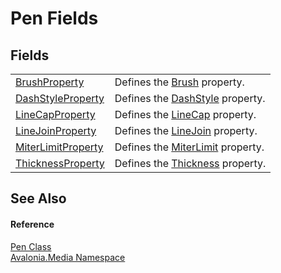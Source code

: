 # Pen Fields




## Fields
<table>
<tr>
<td><a href="F_Avalonia_Media_Pen_BrushProperty">BrushProperty</a></td>
<td>Defines the <a href="P_Avalonia_Media_Pen_Brush">Brush</a> property.</td>
</tr>
<tr>
<td><a href="F_Avalonia_Media_Pen_DashStyleProperty">DashStyleProperty</a></td>
<td>Defines the <a href="P_Avalonia_Media_Pen_DashStyle">DashStyle</a> property.</td>
</tr>
<tr>
<td><a href="F_Avalonia_Media_Pen_LineCapProperty">LineCapProperty</a></td>
<td>Defines the <a href="P_Avalonia_Media_Pen_LineCap">LineCap</a> property.</td>
</tr>
<tr>
<td><a href="F_Avalonia_Media_Pen_LineJoinProperty">LineJoinProperty</a></td>
<td>Defines the <a href="P_Avalonia_Media_Pen_LineJoin">LineJoin</a> property.</td>
</tr>
<tr>
<td><a href="F_Avalonia_Media_Pen_MiterLimitProperty">MiterLimitProperty</a></td>
<td>Defines the <a href="P_Avalonia_Media_Pen_MiterLimit">MiterLimit</a> property.</td>
</tr>
<tr>
<td><a href="F_Avalonia_Media_Pen_ThicknessProperty">ThicknessProperty</a></td>
<td>Defines the <a href="P_Avalonia_Media_Pen_Thickness">Thickness</a> property.</td>
</tr>
</table>

## See Also


#### Reference
<a href="T_Avalonia_Media_Pen">Pen Class</a>  
<a href="N_Avalonia_Media">Avalonia.Media Namespace</a>  

